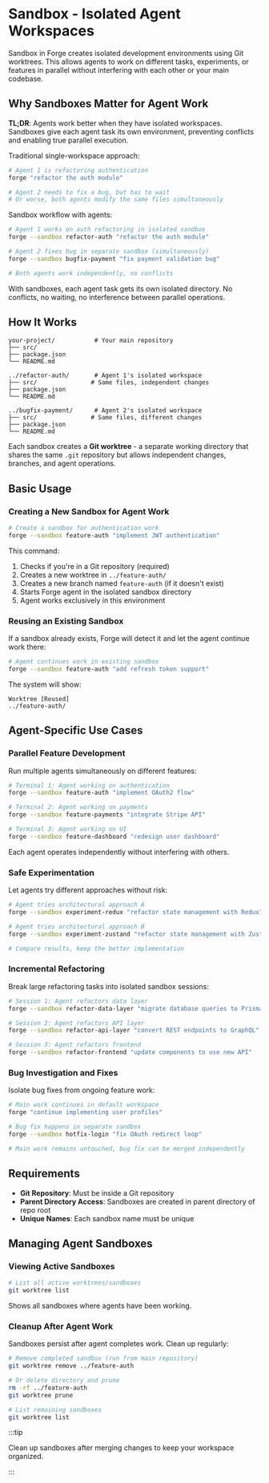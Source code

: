 # Sandbox - Isolated Agent Workspaces

Sandbox in Forge creates isolated development environments using Git worktrees. This allows agents to work on different tasks, experiments, or features in parallel without interfering with each other or your main codebase.

## Why Sandboxes Matter for Agent Work

**TL;DR**: Agents work better when they have isolated workspaces. Sandboxes give each agent task its own environment, preventing conflicts and enabling true parallel execution.

Traditional single-workspace approach:

```bash
# Agent 1 is refactoring authentication
forge "refactor the auth module"

# Agent 2 needs to fix a bug, but has to wait
# Or worse, both agents modify the same files simultaneously
```

Sandbox workflow with agents:

```bash
# Agent 1 works on auth refactoring in isolated sandbox
forge --sandbox refactor-auth "refactor the auth module"

# Agent 2 fixes bug in separate sandbox (simultaneously)
forge --sandbox bugfix-payment "fix payment validation bug"

# Both agents work independently, no conflicts
```

With sandboxes, each agent task gets its own isolated directory. No conflicts, no waiting, no interference between parallel operations.

## How It Works

```
your-project/           # Your main repository
├── src/
├── package.json
└── README.md

../refactor-auth/       # Agent 1's isolated workspace
├── src/               # Same files, independent changes
├── package.json
└── README.md

../bugfix-payment/      # Agent 2's isolated workspace
├── src/               # Same files, different changes
├── package.json
└── README.md
```

Each sandbox creates a **Git worktree** - a separate working directory that shares the same `.git` repository but allows independent changes, branches, and agent operations.

## Basic Usage

### Creating a New Sandbox for Agent Work

```bash
# Create a sandbox for authentication work
forge --sandbox feature-auth "implement JWT authentication"
```

This command:

1. Checks if you're in a Git repository (required)
2. Creates a new worktree in `../feature-auth/`
3. Creates a new branch named `feature-auth` (if it doesn't exist)
4. Starts Forge agent in the isolated sandbox directory
5. Agent works exclusively in this environment

### Reusing an Existing Sandbox

If a sandbox already exists, Forge will detect it and let the agent continue work there:

```bash
# Agent continues work in existing sandbox
forge --sandbox feature-auth "add refresh token support"
```

The system will show:

```
Worktree [Reused]
../feature-auth/
```

## Agent-Specific Use Cases

### Parallel Feature Development

Run multiple agents simultaneously on different features:

```bash
# Terminal 1: Agent working on authentication
forge --sandbox feature-auth "implement OAuth2 flow"

# Terminal 2: Agent working on payments
forge --sandbox feature-payments "integrate Stripe API"

# Terminal 3: Agent working on UI
forge --sandbox feature-dashboard "redesign user dashboard"
```

Each agent operates independently without interfering with others.

### Safe Experimentation

Let agents try different approaches without risk:

```bash
# Agent tries architectural approach A
forge --sandbox experiment-redux "refactor state management with Redux"

# Agent tries architectural approach B
forge --sandbox experiment-zustand "refactor state management with Zustand"

# Compare results, keep the better implementation
```

### Incremental Refactoring

Break large refactoring tasks into isolated sandbox sessions:

```bash
# Session 1: Agent refactors data layer
forge --sandbox refactor-data-layer "migrate database queries to Prisma"

# Session 2: Agent refactors API layer
forge --sandbox refactor-api-layer "convert REST endpoints to GraphQL"

# Session 3: Agent refactors frontend
forge --sandbox refactor-frontend "update components to use new API"
```

### Bug Investigation and Fixes

Isolate bug fixes from ongoing feature work:

```bash
# Main work continues in default workspace
forge "continue implementing user profiles"

# Bug fix happens in separate sandbox
forge --sandbox hotfix-login "fix OAuth redirect loop"

# Main work remains untouched, bug fix can be merged independently
```

## Requirements

- **Git Repository**: Must be inside a Git repository
- **Parent Directory Access**: Sandboxes are created in parent directory of repo root
- **Unique Names**: Each sandbox name must be unique

## Managing Agent Sandboxes

### Viewing Active Sandboxes

```bash
# List all active worktrees/sandboxes
git worktree list
```

Shows all sandboxes where agents have been working.

### Cleanup After Agent Work

Sandboxes persist after agent completes work. Clean up regularly:

```bash
# Remove completed sandbox (run from main repository)
git worktree remove ../feature-auth

# Or delete directory and prune
rm -rf ../feature-auth
git worktree prune

# List remaining sandboxes
git worktree list
```

:::tip

Clean up sandboxes after merging changes to keep your workspace organized.

:::

